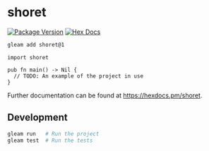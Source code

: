 # shoret

[![Package Version](https://img.shields.io/hexpm/v/shoret)](https://hex.pm/packages/shoret)
[![Hex Docs](https://img.shields.io/badge/hex-docs-ffaff3)](https://hexdocs.pm/shoret/)

```sh
gleam add shoret@1
```
```gleam
import shoret

pub fn main() -> Nil {
  // TODO: An example of the project in use
}
```

Further documentation can be found at <https://hexdocs.pm/shoret>.

## Development

```sh
gleam run   # Run the project
gleam test  # Run the tests
```

